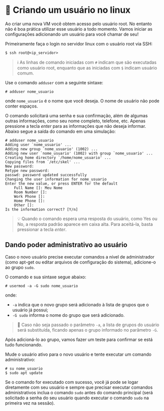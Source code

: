 # 🤦 Criando um usuário no linux

Ao criar uma nova VM você obtem acesso pelo usuário root. No entanto não é boa prática utilizar esse usuário a todo momento. Vamos iniciar as configurações adicionando um usuário para você chamar de seu!

Primeiramente faça o login no servidor linux com o usuário root via SSH:

    $ ssh root@<ip_servidor>

> ℹ️ As linhas de comando iniciadas com `#` indicam que são executadas como usuário root, enquanto que as iniciadas com `$` indicam usuário comum. 

Use o comando `adduser` com a seguinte sintaxe:

    # adduser nome_usuario

onde `nome_usuario` é o nome que você deseja. O nome de usuário não pode conter espaços.

O comando solicitará uma senha e sua confirmação, além de algumas outras informações, como seu nome completo, telefone, etc. Apenas pressione a tecla *enter* para as informações que não deseja informar. Abaixo segue a saída do comando em uma simulação:

    # adduser nome_usuario
    Adding user `nome_usuario' ...
    Adding new group `nome_usuario' (1002) ...
    Adding new user `nome_usuario' (1002) with group `nome_usuario' ...
    Creating home directory `/home/nome_usuario' ...
    Copying files from `/etc/skel' ...
    New password: 
    Retype new password: 
    passwd: password updated successfully
    Changing the user information for nome_usuario
    Enter the new value, or press ENTER for the default
    	Full Name []: Meu Nome         
    	Room Number []: 
    	Work Phone []: 
    	Home Phone []: 
    	Other []: 
    Is the information correct? [Y/n]

> 💡 Quando o comando espera uma resposta do usuário, como Yes ou No, a resposta padrão aparece em caixa alta. Para aceitá-la, basta pressionar a tecla *enter*.

## Dando poder administrativo ao usuário

Caso o novo usuário precise executar comandos a nível de administrador (como apt-get ou editar arquivos de configuração do sistema), adicione-o ao grupo `sudo`. 

O comando e sua sintaxe segue abaixo:

    # usermod -a -G sudo nome_usuario

onde: 
- `-a` indica que o novo grupo será adicionado à lista de grupos que o usuário já possui;
- `-G sudo` informa o nome do grupo que será adicionado.

> 🚨 Caso não seja passado o parâmetro `-a`, a lista de grupos do usuário será substituída, ficando apenas o grupo informado no parâmetro `-G`.

Após adicioná-lo ao grupo, vamos fazer um teste para confirmar se está tudo funcionando.

Mude o usuário ativo para o novo usuário e tente executar um comando administrativo:

    # su nome_usuario
    $ sudo apt update

Se o comando for executado com sucesso, você já pode se logar diretamente com seu usuário e sempre que precisar executar comandos administrativos inclua o comando `sudo` antes do comando principal (será solicitado a senha do seu usuário quando executar o comando `sudo` na primeira vez na sessão).